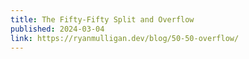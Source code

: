 ```yaml
---
title: The Fifty-Fifty Split and Overflow
published: 2024-03-04
link: https://ryanmulligan.dev/blog/50-50-overflow/
---
```

